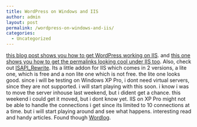 ```yaml
---
title: WordPress on Windows and IIS
author: admin
layout: post
permalink: /wordpress-on-windows-and-iis/
categories:
  - Uncategorized
---
```

[this blog post shows you how to get WordPress working on IIS][1]. and [this one shows you how to get the permalinks looking cool under IIS too][2]. Also, check out [ISAPI_Rewrite][3]. Its a little addon for IIS which comes in 2 versions, a lite one, which is free and a non lite one which is not free. the lite one looks good. since i will be testing on Windows XP Pro, i dont need virtual servers, since they are not supported. i will start playing with this soon. i know i was to move the server inhouse last weekend, but i dident get a chance. this weekend i could get it moved, but i dont know yet. IIS on XP Pro might not be able to handle the connections i get since its limited to 10 connections at a time. but i will start playing around and see what happens. interesting read and handy articles. Found though [Wordlog][4].

 [1]: http://cornwall.backtalk.com/archives/2004/07/07/15/16/31/
 [2]: http://blog.bluecrescenttech.com/archives/2004/07/29/wordpress-permalink-formatting-and-wimp/
 [3]: http://www.isapirewrite.com/
 [4]: http://wordlog.com/index.php?p=32